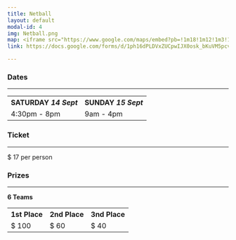 ```yaml
---
title: Netball
layout: default
modal-id: 4
img: Netball.png
map: <iframe src="https://www.google.com/maps/embed?pb=!1m18!1m12!1m3!1d3150.7329547276913!2d144.9593195159704!3d-37.84313714349901!2m3!1f0!2f0!3f0!3m2!1i1024!2i768!4f13.1!3m3!1m2!1s0x6ad667e27fe5b65b%3A0x7da260ae352a6392!2sMelbourne%20Sports%20Centres%20-%20MSAC!5e0!3m2!1sen!2sau!4v1566912398763!5m2!1sen!2sau" width="600" height="450" frameborder="0" style="border:0;" allowfullscreen=""></iframe></br>.
link: https://docs.google.com/forms/d/1ph16dPLDVxZUCpwIJX0osk_bKuVM5pcvZHaRC6JHTi4/viewform?edit_requested=true

---
```


### Dates


---
<center>
    <table>
        <tr>
            <th><b>SATURDAY <i>14 Sept</i></b></th>
            <th><b>SUNDAY <i>15 Sept</i></b></th>
        </tr>
        <tr>
            <td> 4:30pm - 8pm</td>
            <td> 9am - 4pm</td>
        </tr>
    </table>
</center>

### Ticket 

---
$ 17
per person

### Prizes

---
**6 Teams**  

<center>
    <table>
        <tr>
            <th><b>1st Place</b></th>
            <th><b>2nd Place</b></th>
            <th><b>3nd Place</b></th>
        </tr>
        <tr>
            <td> $ 100 </td>
            <td> $ 60 </td>
            <td> $ 40 </td>
        </tr>
    </table>
</center>